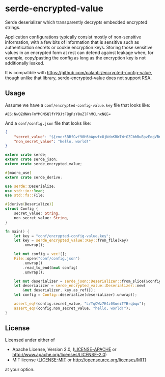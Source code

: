 # serde-encrypted-value

Serde deserializer which transparently decrypts embedded encrypted strings.

Application configurations typically consist mostly of non-sensitive information, with a few
bits of information that is sensitive such as authentication secrets or cookie encryption keys.
Storing those sensitive values in an encrypted form at rest can defend against leakage when,
for example, copy/pasting the config as long as the encryption key is not additionally leaked.

It is compatible with https://github.com/palantir/encrypted-config-value, though unlike that
library, serde-encrypted-value does not support RSA.

## Usage

Assume we have a `conf/encrypted-config-value.key` file that looks like:

```
AES:NwQZdNWsFmYMCNSQlfYPDJtFBgPzY8uZlFhMCLnxNQE=
```

And a `conf/config.json` file that looks like:

```json
{
    "secret_value": "${enc:5BBfGvf90H6bApwfxUjNdoKRW1W+GZCbhBuBpzEogVBmQZyWFFxcKyf+UPV5FOhrw/wrVZyoL3npoDfYjPQV/zg0W/P9cVOw}",
    "non_secret_value": "hello, world!"
}
```

```rust
extern crate serde;
extern crate serde_json;
extern crate serde_encrypted_value;

#[macro_use]
extern crate serde_derive;

use serde::Deserialize;
use std::io::Read;
use std::fs::File;

#[derive(Deserialize)]
struct Config {
    secret_value: String,
    non_secret_value: String,
}

fn main() {
    let key = "conf/encrypted-config-value.key";
    let key = serde_encrypted_value::Key::from_file(key)
        .unwrap();

    let mut config = vec![];
    File::open("conf/config.json")
        .unwrap()
        .read_to_end(&mut config)
        .unwrap();

    let mut deserializer = serde_json::Deserializer::from_slice(&config);
    let deserializer = serde_encrypted_value::Deserializer::new(
        &mut deserializer, key.as_ref());
    let config = Config::deserialize(deserializer).unwrap();

    assert_eq!(config.secret_value, "L/TqOWz7E4z0SoeiTYBrqbqu");
    assert_eq!(config.non_secret_value, "hello, world!");
}
```

## License

Licensed under either of

 * Apache License, Version 2.0, ([LICENSE-APACHE](LICENSE-APACHE) or http://www.apache.org/licenses/LICENSE-2.0)
 * MIT license ([LICENSE-MIT](LICENSE-MIT) or http://opensource.org/licenses/MIT)

at your option.
